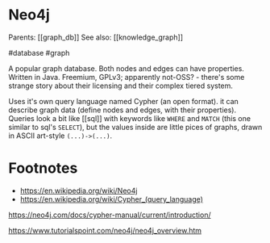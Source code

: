 # Neo4j

Parents: [[graph_db]]
See also: [[knowledge_graph]]

#database #graph


A popular graph database. Both nodes and edges can have properties. Written in Java. Freemium, GPLv3; apparently not-OSS? - there's some strange story about their licensing and their complex tiered system.

Uses it's own query language named Cypher (an open format). it can describe graph data (define nodes and edges, with their properties). Queries look a bit like [[sql]] with keywords like `WHERE` and `MATCH` (this one similar to sql's `SELECT`), but the values inside are little pices of graphs, drawn in ASCII art-style `(...)->(...)`.

# Footnotes

* https://en.wikipedia.org/wiki/Neo4j
* https://en.wikipedia.org/wiki/Cypher_(query_language)

https://neo4j.com/docs/cypher-manual/current/introduction/

https://www.tutorialspoint.com/neo4j/neo4j_overview.htm